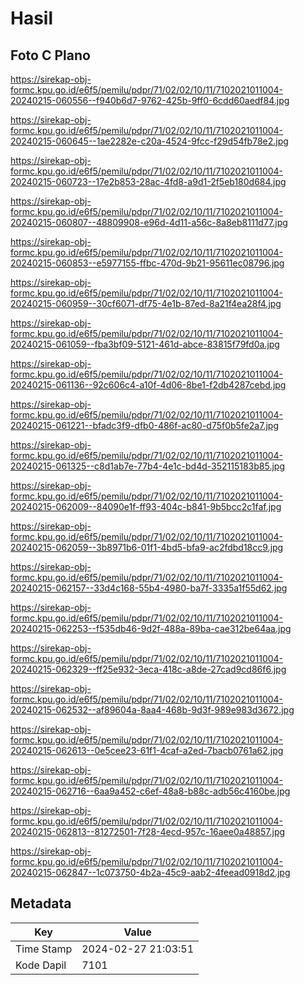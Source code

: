 # Hasil

## Foto C Plano

https://sirekap-obj-formc.kpu.go.id/e6f5/pemilu/pdpr/71/02/02/10/11/7102021011004-20240215-060556--f940b6d7-9762-425b-9ff0-6cdd60aedf84.jpg

https://sirekap-obj-formc.kpu.go.id/e6f5/pemilu/pdpr/71/02/02/10/11/7102021011004-20240215-060645--1ae2282e-c20a-4524-9fcc-f29d54fb78e2.jpg

https://sirekap-obj-formc.kpu.go.id/e6f5/pemilu/pdpr/71/02/02/10/11/7102021011004-20240215-060723--17e2b853-28ac-4fd8-a9d1-2f5eb180d684.jpg

https://sirekap-obj-formc.kpu.go.id/e6f5/pemilu/pdpr/71/02/02/10/11/7102021011004-20240215-060807--48809908-e96d-4d11-a56c-8a8eb8111d77.jpg

https://sirekap-obj-formc.kpu.go.id/e6f5/pemilu/pdpr/71/02/02/10/11/7102021011004-20240215-060853--e5977155-ffbc-470d-9b21-95611ec08796.jpg

https://sirekap-obj-formc.kpu.go.id/e6f5/pemilu/pdpr/71/02/02/10/11/7102021011004-20240215-060959--30cf6071-df75-4e1b-87ed-8a21f4ea28f4.jpg

https://sirekap-obj-formc.kpu.go.id/e6f5/pemilu/pdpr/71/02/02/10/11/7102021011004-20240215-061059--fba3bf09-5121-461d-abce-83815f79fd0a.jpg

https://sirekap-obj-formc.kpu.go.id/e6f5/pemilu/pdpr/71/02/02/10/11/7102021011004-20240215-061136--92c606c4-a10f-4d06-8be1-f2db4287cebd.jpg

https://sirekap-obj-formc.kpu.go.id/e6f5/pemilu/pdpr/71/02/02/10/11/7102021011004-20240215-061221--bfadc3f9-dfb0-486f-ac80-d75f0b5fe2a7.jpg

https://sirekap-obj-formc.kpu.go.id/e6f5/pemilu/pdpr/71/02/02/10/11/7102021011004-20240215-061325--c8d1ab7e-77b4-4e1c-bd4d-352115183b85.jpg

https://sirekap-obj-formc.kpu.go.id/e6f5/pemilu/pdpr/71/02/02/10/11/7102021011004-20240215-062009--84090e1f-ff93-404c-b841-9b5bcc2c1faf.jpg

https://sirekap-obj-formc.kpu.go.id/e6f5/pemilu/pdpr/71/02/02/10/11/7102021011004-20240215-062059--3b8971b6-01f1-4bd5-bfa9-ac2fdbd18cc9.jpg

https://sirekap-obj-formc.kpu.go.id/e6f5/pemilu/pdpr/71/02/02/10/11/7102021011004-20240215-062157--33d4c168-55b4-4980-ba7f-3335a1f55d62.jpg

https://sirekap-obj-formc.kpu.go.id/e6f5/pemilu/pdpr/71/02/02/10/11/7102021011004-20240215-062253--f535db46-9d2f-488a-89ba-cae312be64aa.jpg

https://sirekap-obj-formc.kpu.go.id/e6f5/pemilu/pdpr/71/02/02/10/11/7102021011004-20240215-062329--ff25e932-3eca-418c-a8de-27cad9cd86f6.jpg

https://sirekap-obj-formc.kpu.go.id/e6f5/pemilu/pdpr/71/02/02/10/11/7102021011004-20240215-062532--af89604a-8aa4-468b-9d3f-989e983d3672.jpg

https://sirekap-obj-formc.kpu.go.id/e6f5/pemilu/pdpr/71/02/02/10/11/7102021011004-20240215-062613--0e5cee23-61f1-4caf-a2ed-7bacb0761a62.jpg

https://sirekap-obj-formc.kpu.go.id/e6f5/pemilu/pdpr/71/02/02/10/11/7102021011004-20240215-062716--6aa9a452-c6ef-48a8-b88c-adb56c4160be.jpg

https://sirekap-obj-formc.kpu.go.id/e6f5/pemilu/pdpr/71/02/02/10/11/7102021011004-20240215-062813--81272501-7f28-4ecd-957c-16aee0a48857.jpg

https://sirekap-obj-formc.kpu.go.id/e6f5/pemilu/pdpr/71/02/02/10/11/7102021011004-20240215-062847--1c073750-4b2a-45c9-aab2-4feead0918d2.jpg


## Metadata

| Key        | Value               |
| ---------- | ------------------- |
| Time Stamp | 2024-02-27 21:03:51 |
| Kode Dapil | 7101                |



